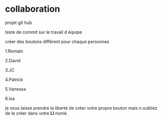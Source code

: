 # collaboration



projet git hub

teste de commit sur le travail d équipe


créer des boutons différent pour chaque personnes

1.Romain

2.David

3.JC

4.Patrick

5.Vanessa

6.Isa



je vous laisse  prendre la liberté de créer votre  propre bouton mais n oubliez de le créer dans votre **LI** nomé.